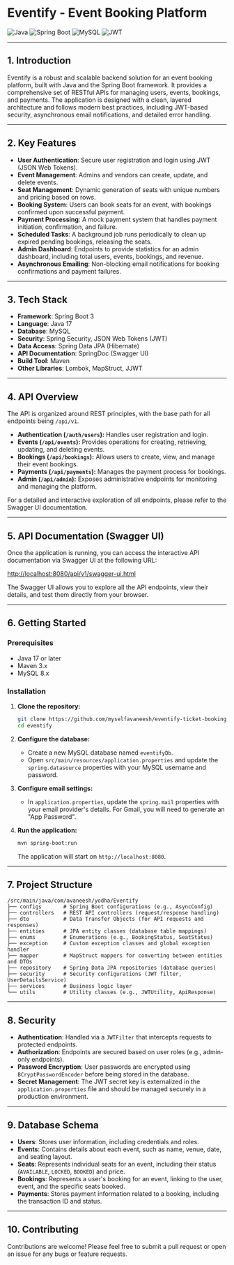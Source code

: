 # Eventify - Event Booking Platform

![Java](https://img.shields.io/badge/Java-17-blue) ![Spring Boot](https://img.shields.io/badge/Spring%20Boot-3.x-brightgreen) ![MySQL](https://img.shields.io/badge/MySQL-8.x-blue) ![JWT](https://img.shields.io/badge/Security-JWT-purple)

---

## 1. Introduction

Eventify is a robust and scalable backend solution for an event booking platform, built with Java and the Spring Boot framework. It provides a comprehensive set of RESTful APIs for managing users, events, bookings, and payments. The application is designed with a clean, layered architecture and follows modern best practices, including JWT-based security, asynchronous email notifications, and detailed error handling.

---

## 2. Key Features

- **User Authentication**: Secure user registration and login using JWT (JSON Web Tokens).
- **Event Management**: Admins and vendors can create, update, and delete events.
- **Seat Management**: Dynamic generation of seats with unique numbers and pricing based on rows.
- **Booking System**: Users can book seats for an event, with bookings confirmed upon successful payment.
- **Payment Processing**: A mock payment system that handles payment initiation, confirmation, and failure.
- **Scheduled Tasks**: A background job runs periodically to clean up expired pending bookings, releasing the seats.
- **Admin Dashboard**: Endpoints to provide statistics for an admin dashboard, including total users, events, bookings, and revenue.
- **Asynchronous Emailing**: Non-blocking email notifications for booking confirmations and payment failures.

---

## 3. Tech Stack

- **Framework**: Spring Boot 3
- **Language**: Java 17
- **Database**: MySQL
- **Security**: Spring Security, JSON Web Tokens (JWT)
- **Data Access**: Spring Data JPA (Hibernate)
- **API Documentation**: SpringDoc (Swagger UI)
- **Build Tool**: Maven
- **Other Libraries**: Lombok, MapStruct, JJWT

---

## 4. API Overview

The API is organized around REST principles, with the base path for all endpoints being `/api/v1`.

- **Authentication (`/auth/users`):** Handles user registration and login.
- **Events (`/api/events`):** Provides operations for creating, retrieving, updating, and deleting events.
- **Bookings (`/api/bookings`):** Allows users to create, view, and manage their event bookings.
- **Payments (`/api/payments`):** Manages the payment process for bookings.
- **Admin (`/api/admin`):** Exposes administrative endpoints for monitoring and managing the platform.

For a detailed and interactive exploration of all endpoints, please refer to the Swagger UI documentation.

---

## 5. API Documentation (Swagger UI)

Once the application is running, you can access the interactive API documentation via Swagger UI at the following URL:

[http://localhost:8080/api/v1/swagger-ui.html](http://localhost:8080/api/v1/swagger-ui.html)

The Swagger UI allows you to explore all the API endpoints, view their details, and test them directly from your browser.

---

## 6. Getting Started

### Prerequisites

- Java 17 or later
- Maven 3.x
- MySQL 8.x

### Installation

1.  **Clone the repository:**
    ```bash
    git clone https://github.com/myselfavaneesh/eventify-ticket-booking.git
    cd eventify
    ```

2.  **Configure the database:**
    - Create a new MySQL database named `eventifyDb`.
    - Open `src/main/resources/application.properties` and update the `spring.datasource` properties with your MySQL username and password.

3.  **Configure email settings:**
    - In `application.properties`, update the `spring.mail` properties with your email provider's details. For Gmail, you will need to generate an "App Password".

4.  **Run the application:**
    ```bash
    mvn spring-boot:run
    ```
    The application will start on `http://localhost:8080`.

---

## 7. Project Structure

```
/src/main/java/com/avaneesh/yodha/Eventify
├── configs       # Spring Boot configurations (e.g., AsyncConfig)
├── controllers   # REST API controllers (request/response handling)
├── dto           # Data Transfer Objects (for API requests and responses)
├── entities      # JPA entity classes (database table mappings)
├── enums         # Enumerations (e.g., BookingStatus, SeatStatus)
├── exception     # Custom exception classes and global exception handler
├── mapper        # MapStruct mappers for converting between entities and DTOs
├── repository    # Spring Data JPA repositories (database queries)
├── security      # Security configurations (JWT filter, UserDetailsService)
├── services      # Business logic layer
└── utils         # Utility classes (e.g., JWTUtility, ApiResponse)
```

---

## 8. Security

- **Authentication**: Handled via a `JWTFilter` that intercepts requests to protected endpoints.
- **Authorization**: Endpoints are secured based on user roles (e.g., admin-only endpoints).
- **Password Encryption**: User passwords are encrypted using `BCryptPasswordEncoder` before being stored in the database.
- **Secret Management**: The JWT secret key is externalized in the `application.properties` file and should be managed securely in a production environment.

---

## 9. Database Schema

- **Users**: Stores user information, including credentials and roles.
- **Events**: Contains details about each event, such as name, venue, date, and seating layout.
- **Seats**: Represents individual seats for an event, including their status (`AVAILABLE`, `LOCKED`, `BOOKED`) and price.
- **Bookings**: Represents a user's booking for an event, linking to the user, event, and the specific seats booked.
- **Payments**: Stores payment information related to a booking, including the transaction ID and status.

---

## 10. Contributing

Contributions are welcome! Please feel free to submit a pull request or open an issue for any bugs or feature requests.
